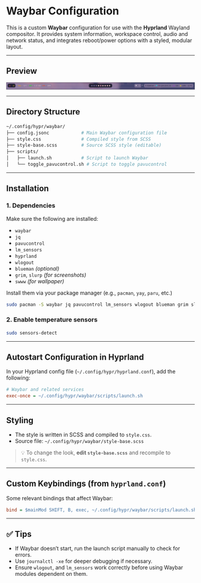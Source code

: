 # Waybar Configuration

This is a custom **Waybar** configuration for use with the **Hyprland** Wayland compositor. It provides system information, workspace control, audio and network status, and integrates reboot/power options with a styled, modular layout.

---

## Preview

![alt text](./preview-waybar.png)

---

## Directory Structure

```bash
~/.config/hypr/waybar/
├── config.jsonc            # Main Waybar configuration file
├── style.css               # Compiled style from SCSS
├── style-base.scss         # Source SCSS style (editable)
├── scripts/
│   ├── launch.sh           # Script to launch Waybar
│   └── toggle_pavucontrol.sh # Script to toggle pavucontrol
```

---

## Installation

### 1. Dependencies

Make sure the following are installed:

* `waybar`
* `jq`
* `pavucontrol`
* `lm_sensors`
* `hyprland`
* `wlogout`
* `blueman` *(optional)*
* `grim`, `slurp` *(for screenshots)*
* `swww` *(for wallpaper)*

Install them via your package manager (e.g., `pacman`, `yay`, `paru`, etc.)

```bash
sudo pacman -S waybar jq pavucontrol lm_sensors wlogout blueman grim slurp swww
```

### 2. Enable temperature sensors

```bash
sudo sensors-detect
```

---

## Autostart Configuration in Hyprland

In your Hyprland config file (`~/.config/hypr/hyprland.conf`), add the following:

```ini
# Waybar and related services
exec-once = ~/.config/hypr/waybar/scripts/launch.sh
```

---

## Styling

* The style is written in SCSS and compiled to `style.css`.
* Source file: `~/.config/hypr/waybar/style-base.scss`

> 💡 To change the look, **edit `style-base.scss`** and recompile to `style.css`.

---

## Custom Keybindings (from `hyprland.conf`)

Some relevant bindings that affect Waybar:

```ini
bind = $mainMod SHIFT, B, exec, ~/.config/hypr/waybar/scripts/launch.sh
```

---

## ✅ Tips

* If Waybar doesn’t start, run the launch script manually to check for errors.
* Use `journalctl -xe` for deeper debugging if necessary.
* Ensure `wlogout`, and `lm_sensors` work correctly before using Waybar modules dependent on them.
